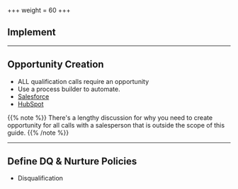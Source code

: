 +++
weight = 60
+++

## Implement

___

## Opportunity Creation

- ALL qualification calls require an opportunity
- Use a process builder to automate.
 - [Salesforce](https://trailhead.salesforce.com/en/content/learn/modules/business_process_automation/process_builder)
 - [HubSpot](https://knowledge.hubspot.com/articles/kcs_article/workflows/how-can-i-create-deals-with-a-workflow)
 
 {{% note %}}
 There's a lengthy discussion for why you need to create opportunity for all calls with a salesperson that is outside the scope of this guide.
 {{% /note %}}
 
 ---
 
## Define DQ & Nurture Policies

- Disqualification
